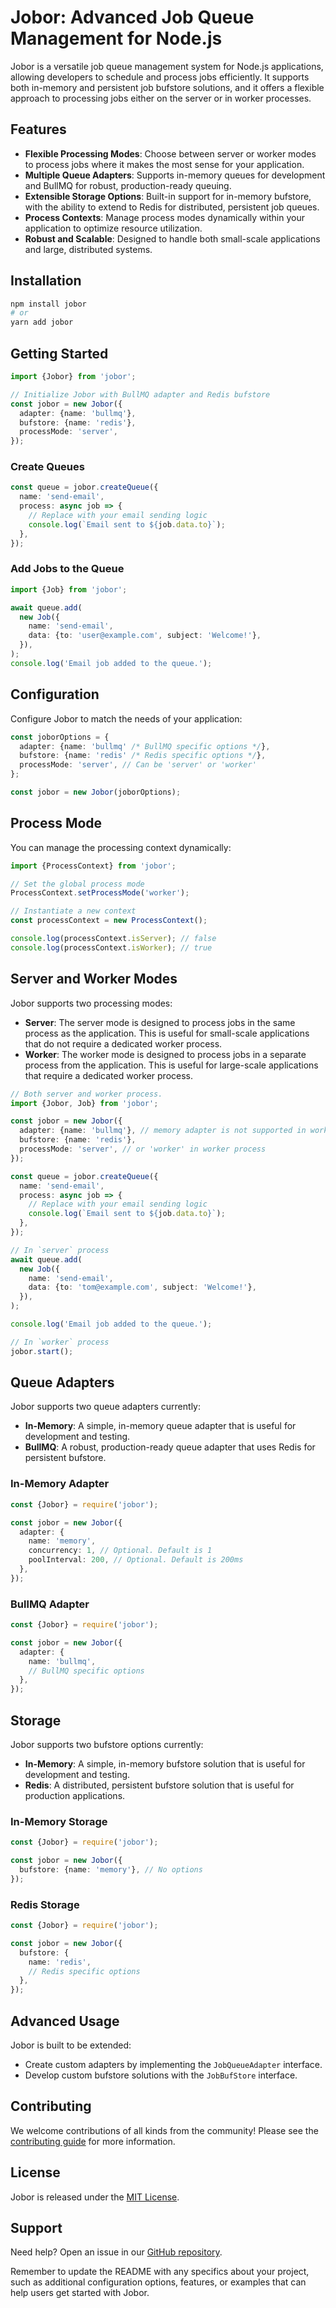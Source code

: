 # Jobor: Advanced Job Queue Management for Node.js

Jobor is a versatile job queue management system for Node.js applications, allowing developers to schedule and process
jobs efficiently. It supports both in-memory and persistent job bufstore solutions, and it offers a flexible approach to
processing jobs either on the server or in worker processes.

## Features

- **Flexible Processing Modes**: Choose between server or worker modes to process jobs where it makes the most sense for
  your application.
- **Multiple Queue Adapters**: Supports in-memory queues for development and BullMQ for robust, production-ready
  queuing.
- **Extensible Storage Options**: Built-in support for in-memory bufstore, with the ability to extend to Redis for
  distributed, persistent job queues.
- **Process Contexts**: Manage process modes dynamically within your application to optimize resource utilization.
- **Robust and Scalable**: Designed to handle both small-scale applications and large, distributed systems.

## Installation

```bash
npm install jobor
# or
yarn add jobor
```

## Getting Started

```ts
import {Jobor} from 'jobor';

// Initialize Jobor with BullMQ adapter and Redis bufstore
const jobor = new Jobor({
  adapter: {name: 'bullmq'},
  bufstore: {name: 'redis'},
  processMode: 'server',
});
```

### Create Queues

```ts
const queue = jobor.createQueue({
  name: 'send-email',
  process: async job => {
    // Replace with your email sending logic
    console.log(`Email sent to ${job.data.to}`);
  },
});
```

### Add Jobs to the Queue

```ts
import {Job} from 'jobor';

await queue.add(
  new Job({
    name: 'send-email',
    data: {to: 'user@example.com', subject: 'Welcome!'},
  }),
);
console.log('Email job added to the queue.');
```

## Configuration

Configure Jobor to match the needs of your application:

```ts
const joborOptions = {
  adapter: {name: 'bullmq' /* BullMQ specific options */},
  bufstore: {name: 'redis' /* Redis specific options */},
  processMode: 'server', // Can be 'server' or 'worker'
};

const jobor = new Jobor(joborOptions);
```

## Process Mode

You can manage the processing context dynamically:

```ts
import {ProcessContext} from 'jobor';

// Set the global process mode
ProcessContext.setProcessMode('worker');

// Instantiate a new context
const processContext = new ProcessContext();

console.log(processContext.isServer); // false
console.log(processContext.isWorker); // true
```

## Server and Worker Modes

Jobor supports two processing modes:

- **Server**: The server mode is designed to process jobs in the same process as the application. This is useful for
  small-scale applications that do not require a dedicated worker process.
- **Worker**: The worker mode is designed to process jobs in a separate process from the application. This is useful for
  large-scale applications that require a dedicated worker process.

```ts
// Both server and worker process.
import {Jobor, Job} from 'jobor';

const jobor = new Jobor({
  adapter: {name: 'bullmq'}, // memory adapter is not supported in worker mode.
  bufstore: {name: 'redis'},
  processMode: 'server', // or 'worker' in worker process
});

const queue = jobor.createQueue({
  name: 'send-email',
  process: async job => {
    // Replace with your email sending logic
    console.log(`Email sent to ${job.data.to}`);
  },
});

// In `server` process
await queue.add(
  new Job({
    name: 'send-email',
    data: {to: 'tom@example.com', subject: 'Welcome!'},
  }),
);

console.log('Email job added to the queue.');

// In `worker` process
jobor.start();
```

## Queue Adapters

Jobor supports two queue adapters currently:

- **In-Memory**: A simple, in-memory queue adapter that is useful for development and testing.
- **BullMQ**: A robust, production-ready queue adapter that uses Redis for persistent bufstore.

### In-Memory Adapter

```ts
const {Jobor} = require('jobor');

const jobor = new Jobor({
  adapter: {
    name: 'memory',
    concurrency: 1, // Optional. Default is 1
    poolInterval: 200, // Optional. Default is 200ms
  },
});
```

### BullMQ Adapter

```ts
const {Jobor} = require('jobor');

const jobor = new Jobor({
  adapter: {
    name: 'bullmq',
    // BullMQ specific options
  },
});
```

## Storage

Jobor supports two bufstore options currently:

- **In-Memory**: A simple, in-memory bufstore solution that is useful for development and testing.
- **Redis**: A distributed, persistent bufstore solution that is useful for production applications.

### In-Memory Storage

```ts
const {Jobor} = require('jobor');

const jobor = new Jobor({
  bufstore: {name: 'memory'}, // No options
});
```

### Redis Storage

```ts
const {Jobor} = require('jobor');

const jobor = new Jobor({
  bufstore: {
    name: 'redis',
    // Redis specific options
  },
});
```

## Advanced Usage

Jobor is built to be extended:

- Create custom adapters by implementing the `JobQueueAdapter` interface.
- Develop custom bufstore solutions with the `JobBufStore` interface.

## Contributing

We welcome contributions of all kinds from the community! Please see the
[contributing guide](https://github.com/betaly/jobor/blob/main/CONTRIBUTING.md) for more information.

## License

Jobor is released under the [MIT License](https://github.com/betaly/jobor/blob/main/LICENSE).

## Support

Need help? Open an issue in our [GitHub repository](https://github.com/betaly/jobor/issues).

Remember to update the README with any specifics about your project, such as additional configuration options, features,
or examples that can help users get started with Jobor.
